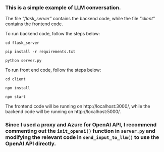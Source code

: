 ### This is a simple example of LLM conversation.

The file *"flask_server"* contains the backend code, while the file *"client"* contains the frontend code.

To run backend code, follow the steps below:

`cd flask_server`

`pip install -r requirements.txt`

`python server.py`

To run front end code, follow the steps below:

`cd client`

`npm install`

`npm start`

The frontend code will be running on http://localhost:3000/, while the backend code will be running on http://localhost:5000/.

### Since I used a proxy and Azure for OpenAI API, I recommend commenting out the `init_openai()` function in `server.py` and modifying the relevant code in `send_input_to_llm()` to use the OpenAI API directly.